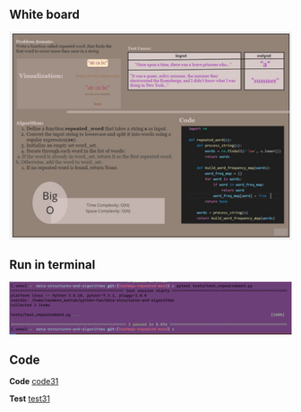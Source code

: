 ## White board
![merge-sort](../images/cc31.jpg)
## Run in terminal
![run27](../images/cc311.png)

## Code
__Code__
[code31](../scripts/repeatedword.py)

__Test__
[test31](../tests/test_repeatedword.py)